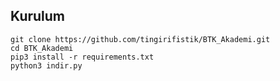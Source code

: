 <h2>Kurulum</h2>

```
git clone https://github.com/tingirifistik/BTK_Akademi.git
cd BTK_Akademi
pip3 install -r requirements.txt
python3 indir.py
```


